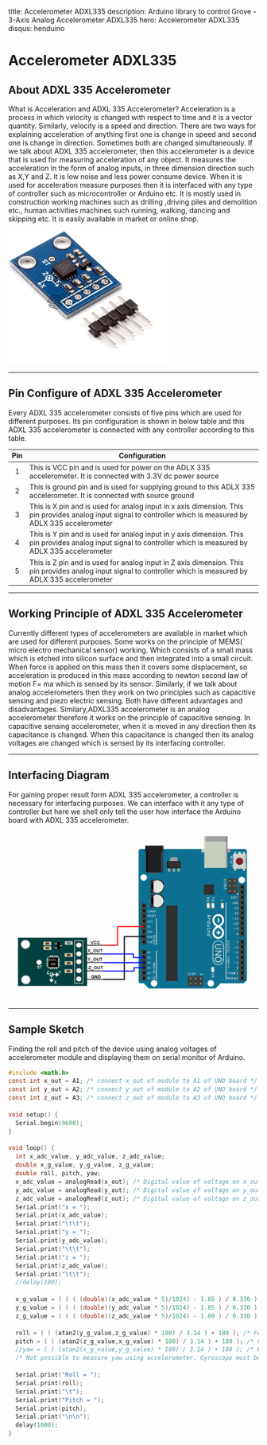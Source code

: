 title: Accelerometer ADXL335
description: Arduino library to control Grove - 3-Axis Analog Accelerometer ADXL335
hero: Accelerometer ADXL335
disqus: henduino

# Accelerometer ADXL335

## About ADXL 335 Accelerometer

What is Acceleration and ADXL 335 Accelerometer?  Acceleration is a process in which velocity is changed with respect to time and it is a vector quantity. Similarly, velocity is a speed and direction. There are two ways for explaining acceleration of anything  first one is change in speed and second one is change in direction. Sometimes both are changed simultaneously. If we talk about ADXL 335 accelerometer, then this accelerometer is a device that is used for measuring acceleration of any object. It measures the acceleration in the form of analog inputs,  in three dimension direction such as X,Y and Z. It is low noise and less power consume device. When it is used for acceleration measure purposes then it  is interfaced with any type of controller such as microcontroller or Arduino etc. It is mostly used in construction working machines such as drilling ,driving piles and demolition etc., human activities machines such running, walking, dancing and skipping etc. It is easily available in market or online shop.

![About ADXL 335 Accelerometer](./images/ADXL-335-Accelerometer.jpg)

* * *

## Pin Configure of ADXL 335 Accelerometer

Every ADXL 335 accelerometer consists of five pins which are used for different purposes. Its pin configuration is shown in below table and this ADXL 335 accelerometer is connected with any controller according to this table.

| Pin | Configuration                                                                                                                                                   |
|:---:|-----------------------------------------------------------------------------------------------------------------------------------------------------------------|
|  1  | This is VCC pin and is used for power on the ADLX 335 accelerometer. It is connected with 3.3V dc power source                                                  |
|  2  | This is ground pin and is used for supplying ground to this ADLX 335 accelerometer. It is connected with source ground                                          |
|  3  | This is X pin and is used for analog input in x axis dimension. This pin provides analog input signal to controller which is measured by ADLX 335 accelerometer |
|  4  | This is Y pin and is used for analog input in y axis dimension. This pin provides analog input signal to controller which is measured by ADLX 335 accelerometer |
|  5  | This is Z pin and is used for analog input in Z axis dimension. This pin provides analog input signal to controller which is measured by ADLX 335 accelerometer |

* * *

## Working Principle of ADXL 335 Accelerometer

Currently different types of  accelerometers are available in market which are used for different purposes. Some works on the principle of MEMS( micro electro mechanical sensor) working. Which consists of a small mass which is etched into silicon surface and then integrated into a small circuit. When force is applied on this mass then it covers some displacement, so acceleration is produced in this mass according to newton second law of motion F= ma which is sensed by its sensor. Similarly, if we talk about analog accelerometers then they work on two principles such as capacitive sensing and piezo electric sensing. Both have different advantages and disadvantages. Similary,ADXL335 accelerometer is an analog accelerometer therefore it works on the principle of capacitive sensing. In capacitive sensing accelerometer, when it is moved in any direction then its capacitance is changed. When this capacitance is changed then its analog voltages are changed which is sensed  by its interfacing controller.

* * *

## Interfacing Diagram
For gaining proper result form ADXL 335 accelerometer, a controller is necessary for interfacing purposes. We can interface with it any type of controller but here we shell only tell the user how interface the Arduino board with ADXL 335 accelerometer.

![Interfacing ADXL335 Accelerometer Module With Arduino UNO](./images/Accelerometer_Interfacing_Diagram.png)

* * *

## Sample Sketch

Finding the roll and pitch of the device using analog voltages of accelerometer module and displaying them on serial monitor of Arduino.

``` c
#include <math.h>
const int x_out = A1; /* connect x_out of module to A1 of UNO board */
const int y_out = A2; /* connect y_out of module to A2 of UNO board */
const int z_out = A3; /* connect z_out of module to A3 of UNO board */

void setup() {
  Serial.begin(9600); 
}

void loop() {
  int x_adc_value, y_adc_value, z_adc_value; 
  double x_g_value, y_g_value, z_g_value;
  double roll, pitch, yaw;
  x_adc_value = analogRead(x_out); /* Digital value of voltage on x_out pin */ 
  y_adc_value = analogRead(y_out); /* Digital value of voltage on y_out pin */ 
  z_adc_value = analogRead(z_out); /* Digital value of voltage on z_out pin */ 
  Serial.print("x = ");
  Serial.print(x_adc_value);
  Serial.print("\t\t");
  Serial.print("y = ");
  Serial.print(y_adc_value);
  Serial.print("\t\t");
  Serial.print("z = ");
  Serial.print(z_adc_value);
  Serial.print("\t\t");
  //delay(100);
  
  x_g_value = ( ( ( (double)(x_adc_value * 5)/1024) - 1.65 ) / 0.330 ); /* Acceleration in x-direction in g units */ 
  y_g_value = ( ( ( (double)(y_adc_value * 5)/1024) - 1.65 ) / 0.330 ); /* Acceleration in y-direction in g units */ 
  z_g_value = ( ( ( (double)(z_adc_value * 5)/1024) - 1.80 ) / 0.330 ); /* Acceleration in z-direction in g units */ 

  roll = ( ( (atan2(y_g_value,z_g_value) * 180) / 3.14 ) + 180 ); /* Formula for roll */
  pitch = ( ( (atan2(z_g_value,x_g_value) * 180) / 3.14 ) + 180 ); /* Formula for pitch */
  //yaw = ( ( (atan2(x_g_value,y_g_value) * 180) / 3.14 ) + 180 ); /* Formula for yaw */
  /* Not possible to measure yaw using accelerometer. Gyroscope must be used if yaw is also required */

  Serial.print("Roll = ");
  Serial.print(roll);
  Serial.print("\t");
  Serial.print("Pitch = ");
  Serial.print(pitch);
  Serial.print("\n\n");
  delay(1000);
}
```